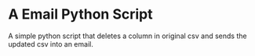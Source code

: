 # A Email Python Script

A simple python script that deletes a column in original csv and sends the updated csv into an email.
